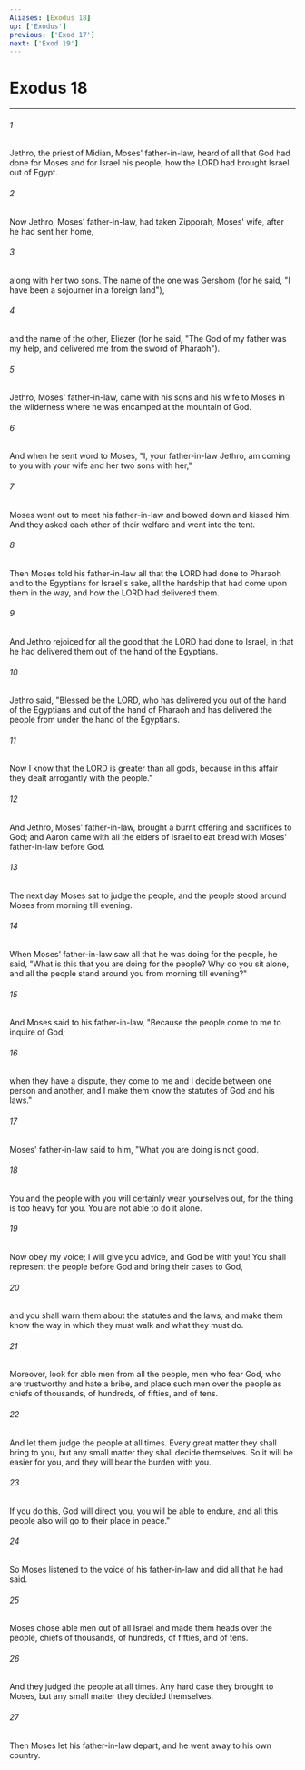 ```yaml
---
Aliases: [Exodus 18]
up: ['Exodus']
previous: ['Exod 17']
next: ['Exod 19']
---
```

# Exodus 18
***



###### 1 
Jethro, the priest of Midian, Moses' father-in-law, heard of all that God had done for Moses and for Israel his people, how the LORD had brought Israel out of Egypt. 

###### 2 
Now Jethro, Moses' father-in-law, had taken Zipporah, Moses' wife, after he had sent her home, 

###### 3 
along with her two sons. The name of the one was Gershom (for he said, "I have been a sojourner in a foreign land"), 

###### 4 
and the name of the other, Eliezer (for he said, "The God of my father was my help, and delivered me from the sword of Pharaoh"). 

###### 5 
Jethro, Moses' father-in-law, came with his sons and his wife to Moses in the wilderness where he was encamped at the mountain of God. 

###### 6 
And when he sent word to Moses, "I, your father-in-law Jethro, am coming to you with your wife and her two sons with her," 

###### 7 
Moses went out to meet his father-in-law and bowed down and kissed him. And they asked each other of their welfare and went into the tent. 

###### 8 
Then Moses told his father-in-law all that the LORD had done to Pharaoh and to the Egyptians for Israel's sake, all the hardship that had come upon them in the way, and how the LORD had delivered them. 

###### 9 
And Jethro rejoiced for all the good that the LORD had done to Israel, in that he had delivered them out of the hand of the Egyptians. 

###### 10 
Jethro said, "Blessed be the LORD, who has delivered you out of the hand of the Egyptians and out of the hand of Pharaoh and has delivered the people from under the hand of the Egyptians. 

###### 11 
Now I know that the LORD is greater than all gods, because in this affair they dealt arrogantly with the people." 

###### 12 
And Jethro, Moses' father-in-law, brought a burnt offering and sacrifices to God; and Aaron came with all the elders of Israel to eat bread with Moses' father-in-law before God. 

###### 13 
The next day Moses sat to judge the people, and the people stood around Moses from morning till evening. 

###### 14 
When Moses' father-in-law saw all that he was doing for the people, he said, "What is this that you are doing for the people? Why do you sit alone, and all the people stand around you from morning till evening?" 

###### 15 
And Moses said to his father-in-law, "Because the people come to me to inquire of God; 

###### 16 
when they have a dispute, they come to me and I decide between one person and another, and I make them know the statutes of God and his laws." 

###### 17 
Moses' father-in-law said to him, "What you are doing is not good. 

###### 18 
You and the people with you will certainly wear yourselves out, for the thing is too heavy for you. You are not able to do it alone. 

###### 19 
Now obey my voice; I will give you advice, and God be with you! You shall represent the people before God and bring their cases to God, 

###### 20 
and you shall warn them about the statutes and the laws, and make them know the way in which they must walk and what they must do. 

###### 21 
Moreover, look for able men from all the people, men who fear God, who are trustworthy and hate a bribe, and place such men over the people as chiefs of thousands, of hundreds, of fifties, and of tens. 

###### 22 
And let them judge the people at all times. Every great matter they shall bring to you, but any small matter they shall decide themselves. So it will be easier for you, and they will bear the burden with you. 

###### 23 
If you do this, God will direct you, you will be able to endure, and all this people also will go to their place in peace." 

###### 24 
So Moses listened to the voice of his father-in-law and did all that he had said. 

###### 25 
Moses chose able men out of all Israel and made them heads over the people, chiefs of thousands, of hundreds, of fifties, and of tens. 

###### 26 
And they judged the people at all times. Any hard case they brought to Moses, but any small matter they decided themselves. 

###### 27 
Then Moses let his father-in-law depart, and he went away to his own country.
